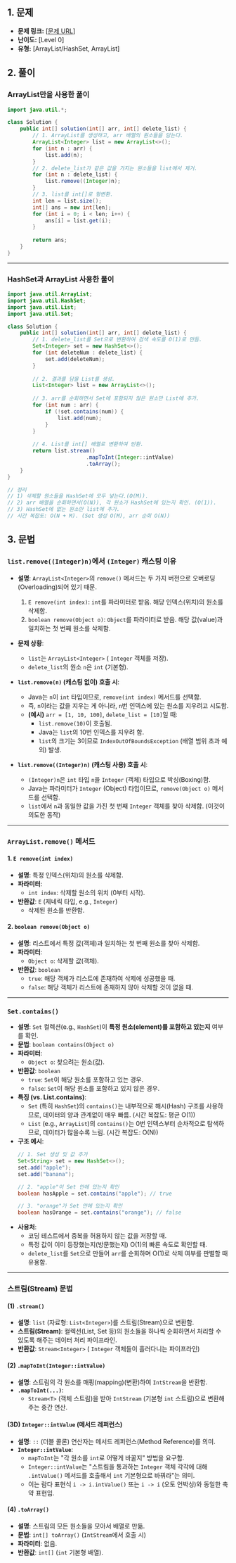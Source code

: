 ## 1. 문제

* **문제 링크:** [[문제 URL](https://school.programmers.co.kr/learn/courses/30/lessons/181844)]
* **난이도:** [Level 0]
* **유형:** [ArrayList/HashSet, ArrayList]

## 2. 풀이
### ArrayList만을 사용한 풀이
```java
import java.util.*;

class Solution {
    public int[] solution(int[] arr, int[] delete_list) {
        // 1. ArrayList를 생성하고, arr 배열의 원소들을 담는다.
        ArrayList<Integer> list = new ArrayList<>();
        for (int n : arr) {
            list.add(n);
        }
        // 2. delete_list가 같은 값을 가지는 원소들을 list에서 제거.
        for (int n : delete_list) {
            list.remove((Integer)n);
        }
        // 3. list를 int[]로 형변환. 
        int len = list.size();        
        int[] ans = new int[len];
        for (int i = 0; i < len; i++) {
            ans[i] = list.get(i);
        }
        
        return ans;
    }
}
```
---

### HashSet과 ArrayList 사용한 풀이
```java
import java.util.ArrayList;
import java.util.HashSet;
import java.util.List;
import java.util.Set;

class Solution {
    public int[] solution(int[] arr, int[] delete_list) {
        // 1. delete_list를 Set으로 변환하여 검색 속도를 O(1)로 만듬.
        Set<Integer> set = new HashSet<>();
        for (int deleteNum : delete_list) {
            set.add(deleteNum);
        }
        
        // 2. 결과를 담을 List를 생성.
        List<Integer> list = new ArrayList<>();
        
        // 3. arr를 순회하면서 Set에 포함되지 않은 원소만 List에 추가.
        for (int num : arr) {
            if (!set.contains(num)) {
                list.add(num);
            }
        }
        
        // 4. List를 int[] 배열로 변환하여 반환.
        return list.stream()
                         .mapToInt(Integer::intValue)
                         .toArray();
    }
}

// 정리
// 1) 삭제할 원소들을 HashSet에 모두 넣는다.(O(M)).
// 2) arr 배열을 순회하면서(O(N)), 각 원소가 HashSet에 있는지 확인. (O(1)).
// 3) HashSet에 없는 원소만 list에 추가.
// 시간 복잡도: O(N + M). (Set 생성 O(M), arr 순회 O(N))

```
## 3. 문법
### `list.remove((Integer)n)`에서 `(Integer)` 캐스팅 이유

* **설명**: `ArrayList<Integer>`의 `remove()` 메서드는 두 가지 버전으로 오버로딩(Overloading)되어 있기 때문.
    1.  `E remove(int index)`: `int`를 파라미터로 받음. 해당 인덱스(위치)의 원소를 삭제함.
    2.  `boolean remove(Object o)`: `Object`를 파라미터로 받음. 해당 값(value)과 일치하는 첫 번째 원소를 삭제함.

* **문제 상황**:
    * `list`는 `ArrayList<Integer>` ( `Integer` 객체를 저장).
    * `delete_list`의 원소 `n`은 `int` (기본형).

* **`list.remove(n)` (캐스팅 없이) 호출 시**:
    * Java는 `n`이 `int` 타입이므로, `remove(int index)` 메서드를 선택함.
    * 즉, `n`이라는 값을 지우는 게 아니라, `n`번 인덱스에 있는 원소를 지우려고 시도함.
    * **(예시)** `arr = [1, 10, 100]`, `delete_list = [10]`일 때:
        * `list.remove(10)`이 호출됨.
        * Java는 `list`의 10번 인덱스를 지우려 함.
        * `list`의 크기는 3이므로 `IndexOutOfBoundsException` (배열 범위 초과 예외) 발생.

* **`list.remove((Integer)n)` (캐스팅 사용) 호출 시**:
    * `(Integer)n`은 `int` 타입 `n`을 `Integer` (객체) 타입으로 박싱(Boxing)함.
    * Java는 파라미터가 `Integer` (Object) 타입이므로, `remove(Object o)` 메서드를 선택함.
    * `list`에서 `n`과 동일한 값을 가진 첫 번째 `Integer` 객체를 찾아 삭제함. (이것이 의도한 동작)

---

### `ArrayList.remove()` 메서드

#### 1. `E remove(int index)`
* **설명**: 특정 인덱스(위치)의 원소를 삭제함.
* **파라미터**:
    * `int index`: 삭제할 원소의 위치 (0부터 시작).
* **반환값**: `E` (제네릭 타입, e.g., `Integer`)
    * 삭제된 원소를 반환함.

#### 2. `boolean remove(Object o)`
* **설명**: 리스트에서 특정 값(객체)과 일치하는 첫 번째 원소를 찾아 삭제함.
* **파라미터**:
    * `Object o`: 삭제할 값(객체).
* **반환값**: `boolean`
    * `true`: 해당 객체가 리스트에 존재하여 삭제에 성공했을 때.
    * `false`: 해당 객체가 리스트에 존재하지 않아 삭제할 것이 없을 때.

---

### `Set.contains()`

* **설명**: `Set` 컬렉션(e.g., `HashSet`)이 **특정 원소(element)를 포함하고 있는지** 여부를 확인.
* **문법**: `boolean contains(Object o)`
* **파라미터**:
    * `Object o`: 찾으려는 원소(값).
* **반환값**: `boolean`
    * `true`: `Set`이 해당 원소를 포함하고 있는 경우.
    * `false`: `Set`이 해당 원소를 포함하고 있지 않은 경우.
* **특징 (vs. List.contains)**:
    * `Set` (특히 `HashSet`)의 `contains()`는 내부적으로 해시(Hash) 구조를 사용하므로, 데이터의 양과 관계없이 매우 빠름. (시간 복잡도: 평균 O(1))
    * `List` (e.g., `ArrayList`)의 `contains()`는 0번 인덱스부터 순차적으로 탐색하므로, 데이터가 많을수록 느림. (시간 복잡도: O(N))
* **구조 예시**:
    ```java
    // 1. Set 생성 및 값 추가
    Set<String> set = new HashSet<>();
    set.add("apple");
    set.add("banana");
    
    // 2. "apple"이 Set 안에 있는지 확인
    boolean hasApple = set.contains("apple"); // true
    
    // 3. "orange"가 Set 안에 있는지 확인
    boolean hasOrange = set.contains("orange"); // false
    ```
* **사용처**:
    * 코딩 테스트에서 중복을 허용하지 않는 값을 저장할 때.
    * 특정 값이 이미 등장했는지(방문했는지) O(1)의 빠른 속도로 확인할 때.
    * `delete_list`를 `Set`으로 만들어 `arr`를 순회하며 O(1)로 삭제 여부를 판별할 때 유용함.

---

### 스트림(Stream) 문법

#### (1) `.stream()`

* **설명**: `list` (자료형: `List<Integer>`)를 스트림(Stream)으로 변환함.
* **스트림(Stream)**: 컬렉션(List, Set 등)의 원소들을 하나씩 순회하면서 처리할 수 있도록 해주는 데이터 처리 파이프라인.
* **반환값**: `Stream<Integer>` ( `Integer` 객체들이 흘러다니는 파이프라인)

#### (2) `.mapToInt(Integer::intValue)`

* **설명**: 스트림의 각 원소를 매핑(mapping)(변환)하여 `IntStream`을 반환함.
* **`.mapToInt(...)`**:
    * `Stream<T>` (객체 스트림)을 받아 `IntStream` (기본형 `int` 스트림)으로 변환해주는 중간 연산.

#### (3D) `Integer::intValue` (메서드 레퍼런스)

* **설명**: `::` (더블 콜론) 연산자는 메서드 레퍼런스(Method Reference)를 의미.
* **`Integer::intValue`**:
    * `mapToInt`는 "각 원소를 `int`로 어떻게 바꿀지" 방법을 요구함.
    * `Integer::intValue`는 "스트림을 통과하는 `Integer` 객체 각각에 대해 `.intValue()` 메서드를 호출해서 `int` 기본형으로 바꿔라"는 의미.
    * 이는 람다 표현식 `i -> i.intValue()` 또는 `i -> i` (오토 언박싱)와 동일한 축약 표현임.

#### (4) `.toArray()`

* **설명**: 스트림의 모든 원소들을 모아서 배열로 만듦.
* **문법**: `int[] toArray()` (`IntStream`에서 호출 시)
* **파라미터**: 없음.
* **반환값**: `int[]` (`int` 기본형 배열).
